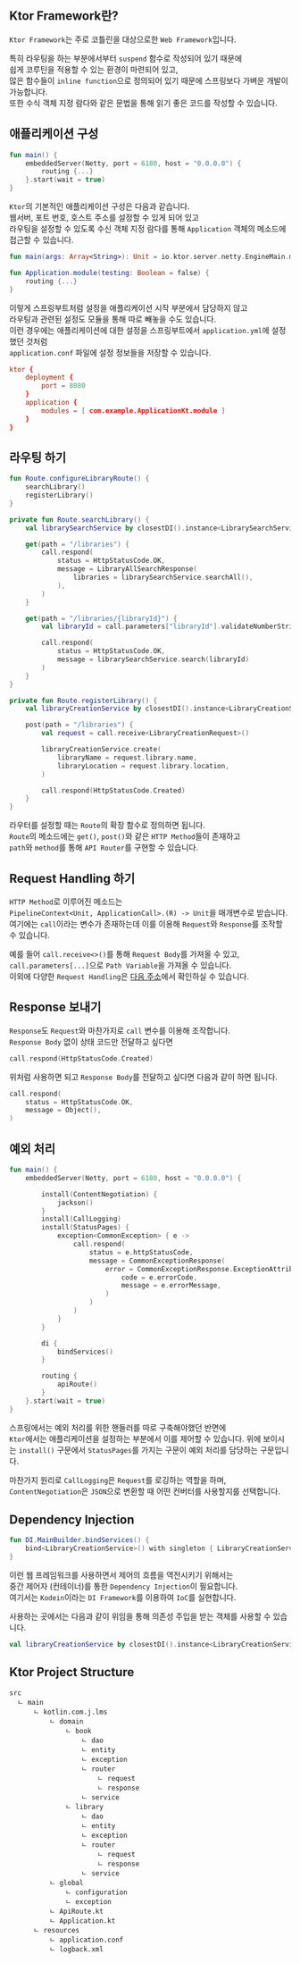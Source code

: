 ## Ktor Framework란?
`Ktor Framework`는 주로 코틀린을 대상으로한 `Web Framework`입니다.

특히 라우팅을 하는 부분에서부터 `suspend` 함수로 작성되어 있기 때문에  
쉽게 코루틴을 적용할 수 있는 환경이 마련되어 있고,  
많은 함수들이 `inline function`으로 정의되어 있기 때문에 스프링보다 가벼운 개발이 가능합니다.  
또한 수식 객체 지정 람다와 같은 문법을 통해 읽기 좋은 코드를 작성할 수 있습니다.  

## 애플리케이션 구성
```kotlin
fun main() {
    embeddedServer(Netty, port = 6180, host = "0.0.0.0") {
        routing {...}
    }.start(wait = true)
}
```
`Ktor`의 기본적인 애플리케이션 구성은 다음과 같습니다.  
웹서버, 포트 번호, 호스트 주소를 설정할 수 있게 되어 있고  
라우팅을 설정할 수 있도록 수신 객체 지정 람다를 통해 `Application` 객체의 메소드에 접근할 수 있습니다.  

```kotlin
fun main(args: Array<String>): Unit = io.ktor.server.netty.EngineMain.main(args)

fun Application.module(testing: Boolean = false) {
    routing {...}
}
```
이렇게 스프링부트처럼 설정을 애플리케이션 시작 부분에서 담당하지 않고  
라우팅과 관련된 설정도 모듈을 통해 따로 빼놓을 수도 있습니다.  
이런 경우에는 애플리케이션에 대한 설정을 스프링부트에서 `application.yml`에 설정했던 것처럼  
`application.conf` 파일에 설정 정보들을 저장할 수 있습니다.  
```conf
ktor {
    deployment {
        port = 8080
    }
    application {
        modules = [ com.example.ApplicationKt.module ]
    }
}
```

## 라우팅 하기
```kotlin
fun Route.configureLibraryRoute() {
    searchLibrary()
    registerLibrary()
}

private fun Route.searchLibrary() {
    val librarySearchService by closestDI().instance<LibrarySearchService>()

    get(path = "/libraries") {
        call.respond(
            status = HttpStatusCode.OK,
            message = LibraryAllSearchResponse(
                libraries = librarySearchService.searchAll(),
            ),
        )
    }

    get(path = "/libraries/{libraryId}") {
        val libraryId = call.parameters["libraryId"].validateNumberString()

        call.respond(
            status = HttpStatusCode.OK,
            message = librarySearchService.search(libraryId)
        )
    }
}

private fun Route.registerLibrary() {
    val libraryCreationService by closestDI().instance<LibraryCreationService>()

    post(path = "/libraries") {
        val request = call.receive<LibraryCreationRequest>()

        libraryCreationService.create(
            libraryName = request.library.name,
            libraryLocation = request.library.location,
        )

        call.respond(HttpStatusCode.Created)
    }
}
```
라우터를 설정할 때는 `Route`의 확장 함수로 정의하면 됩니다.  
`Route`의 메소드에는 `get()`, `post()`와 같은 `HTTP Method`들이 존재하고  
`path`와 `method`를 통해 `API Router`를 구현할 수 있습니다.  

## Request Handling 하기
`HTTP Method`로 이루어진 메소드는  
`PipelineContext<Unit, ApplicationCall>.(R) -> Unit`을 매개변수로 받습니다.  
여기에는 `call`이라는 변수가 존재하는데 이를 이용해 `Request`와 `Response`를 조작할 수 있습니다.  

예를 들어 `call.receive<>()`를 통해 `Request Body`를 가져올 수 있고,  
`call.parameters[...]`으로 `Path Variable`을 가져올 수 있습니다.  
이외에 다양한 `Request Handling`은 [다음 주소](https://ktor.io/docs/requests.html)에서 확인하실 수 있습니다.  

## Response 보내기
`Response`도 `Request`와 마찬가지로 `call` 변수를 이용해 조작합니다.  
`Response Body` 없이 상태 코드만 전달하고 싶다면  
```kotlin
call.respond(HttpStatusCode.Created)
```
위처럼 사용하면 되고
`Response Body`를 전달하고 싶다면 다음과 같이 하면 됩니다.
```kotlin
call.respond(
    status = HttpStatusCode.OK,
    message = Object(),
)
```

## 예외 처리
```kotlin
fun main() {
    embeddedServer(Netty, port = 6180, host = "0.0.0.0") {

        install(ContentNegotiation) {
            jackson()
        }
        install(CallLogging)
        install(StatusPages) {
            exception<CommonException> { e ->
                call.respond(
                    status = e.httpStatusCode,
                    message = CommonExceptionResponse(
                        error = CommonExceptionResponse.ExceptionAttribute(
                            code = e.errorCode,
                            message = e.errorMessage,
                        )
                    )
                )
            }
        }

        di {
            bindServices()
        }

        routing {
            apiRoute()
        }
    }.start(wait = true)
}
```
스프링에서는 예외 처리를 위한 핸들러를 따로 구축해야했던 반면에  
`Ktor`에서는 애플리케이션을 설정하는 부분에서 이를 제어할 수 있습니다.
위에 보이시는 `install()` 구문에서 `StatusPages`를 가지는 구문이 예외 처리를 담당하는 구문입니다.  

마찬가지 원리로 `CallLogging`은 `Request`를 로깅하는 역할을 하며,  
`ContentNegotiation`은 `JSON`으로 변환할 때 어떤 컨버터를 사용할지를 선택합니다.  

## Dependency Injection
```kotlin
fun DI.MainBuilder.bindServices() {
    bind<LibraryCreationService>() with singleton { LibraryCreationService(libraryDataAccessor) }
}
```
이런 웹 프레임워크를 사용하면서 제어의 흐름을 역전시키기 위해서는  
중간 제어자 (컨테이너)를 통한 `Dependency Injection`이 필요합니다.  
여기서는 `Kodein`이라는 `DI Framework`를 이용하여 `IoC`를 실현합니다.  

사용하는 곳에서는 다음과 같이 위임을 통해 의존성 주입을 받는 객체를 사용할 수 있습니다.  
```kotlin
val libraryCreationService by closestDI().instance<LibraryCreationService>()
```

## Ktor Project Structure
```
src
  ㄴ main
      ㄴ kotlin.com.j.lms
          ㄴ domain
              ㄴ book
                  ㄴ dao
                  ㄴ entity
                  ㄴ exception
                  ㄴ router
                      ㄴ request
                      ㄴ response
                  ㄴ service
              ㄴ library
                  ㄴ dao
                  ㄴ entity
                  ㄴ exception
                  ㄴ router
                      ㄴ request
                      ㄴ response
                  ㄴ service
          ㄴ global
              ㄴ configuration
              ㄴ exception
          ㄴ ApiRoute.kt
          ㄴ Application.kt
      ㄴ resources
          ㄴ application.conf
          ㄴ logback.xml
```
